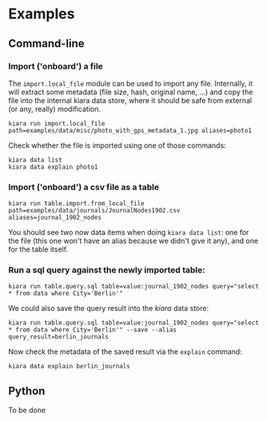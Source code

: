# Examples

## Command-line

### Import ('onboard') a file

The ``import.local_file`` module can be used to import any file. Internally, it will extract some metadata (file size, hash, original name, ...)
and copy the file into the internal kiara data store, where it should be safe from external (or any, really) modification.

```
kiara run import.local_file path=examples/data/misc/photo_with_gps_metadata_1.jpg aliases=photo1
```

Check whether the file is imported using one of those commands:

```
kiara data list
kiara data explain photo1
```

### Import ('onboard') a csv file as a table

```
kiara run table.import.from_local_file path=examples/data/journals/JournalNodes1902.csv aliases=journal_1902_nodes
```

You should see two now data items when doing ``kiara data list``: one for the file (this one won't have an alias because we didn't give it any), and one for the table itself.

### Run a sql query against the newly imported table:

```
kiara run table.query.sql table=value:journal_1902_nodes query="select * from data where City='Berlin'"
```

We could also save the query result into the *kiara* data store:

```
kiara run table.query.sql table=value:journal_1902_nodes query="select * from data where City='Berlin'" --save --alias query_result=berlin_journals
```

Now check the metadata of the saved result via the ``explain`` command:

```
kiara data explain berlin_journals
```

## Python

To be done
